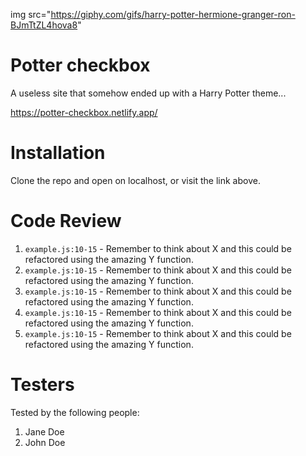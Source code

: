 img src="https://giphy.com/gifs/harry-potter-hermione-granger-ron-BJmTtZL4hova8"
# Potter checkbox

A useless site that somehow ended up with a Harry Potter theme...

https://potter-checkbox.netlify.app/

# Installation

Clone the repo and open on localhost, or visit the link above.

# Code Review

1. `example.js:10-15` - Remember to think about X and this could be refactored using the amazing Y function.
1. `example.js:10-15` - Remember to think about X and this could be refactored using the amazing Y function.
1. `example.js:10-15` - Remember to think about X and this could be refactored using the amazing Y function.
1. `example.js:10-15` - Remember to think about X and this could be refactored using the amazing Y function.
1. `example.js:10-15` - Remember to think about X and this could be refactored using the amazing Y function.

# Testers

Tested by the following people:

1. Jane Doe
2. John Doe
